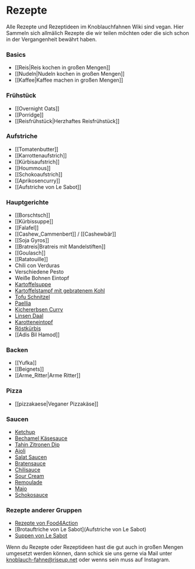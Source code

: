 # Rezepte

Alle Rezepte und Rezeptideen im Knoblauchfahnen Wiki sind vegan. Hier Sammeln sich allmälich Rezepte die wir teilen möchten oder die sich schon in der Vergangenheit bewährt haben.

<!--- ![](images/KF_Kelle.png) --->

### Basics

* [[Reis|Reis kochen in großen Mengen]]
* [[Nudeln|Nudeln kochen in großen Mengen]]
* [[Kaffee|Kaffee machen in großen Mengen]] 

### Frühstück

* [[Overnight Oats]]
* [[Porridge]]
* [[Reisfrühstück|Herzhaftes Reisfrühstück]]

### Aufstriche

* [[Tomatenbutter]]
* [[Karrottenaufstrich]]
* [[Kürbisaufstrich]]
* [[Hoummous]]
* [[Schokoaufstrich]]
* [[Aprikosencurry]]
* [[Aufstriche von Le Sabot]]

### Hauptgerichte

* [[Borschtsch]]
* [[Kürbissuppe]]
* [[Falafel]]
* [[Cashew_Cammenbert]] / [[Cashewbär]]
* [[Soja Gyros]]
* [[Bratreis|Bratreis mit Mandelstiften]]
* [[Goulasch]]
* [[Ratatouille]]
* Chili con Verduras
* Verschiedene Pesto
* Weiße Bohnen Eintopf
* [Kartoffelsuppe]()
* [Kartoffelstampf mit gebratenem Kohl]()
* [Tofu Schnitzel]()
* [Paellia]()
* [Kichererbsen Curry]()
* [Linsen Daal]()
* [Karotteneintopf]()
* [Röstkürbis]()
* [[Adis Bil Hamod]]

### Backen

* [[Yufka]]
* [[Beignets]]
* [[Arme_Ritter|Arme Ritter]]

### Pizza

* [[pizzakaese|Veganer Pizzakäse]]

### Saucen

* [Ketchup]()
* [Bechamel Käsesauce]()
* [Tahin Zitronen Dip]()
* [Ajoli]()
* [Salat Saucen]()
* [Bratensauce]()
* [Chilisauce]()
* [Sour Cream]()
* [Remoulade]()
* [Majo]()
* [Schokosauce]()

### Rezepte anderer Gruppen

* [Rezepte von Food4Action](https://food4action.noblogs.org/rezepte/)
* [Brotauftriche von Le Sabot](Aufstriche von Le Sabot)
* [Suppen von Le Sabot](https://lesabot.org/?page_id=180)

Wenn du Rezepte oder Rezeptideen hast die gut auch in großen Mengen umgesetzt werden können, dann schick sie uns gerne via Mail unter <knoblauch-fahne@riseup.net> oder wenns sein muss auf Instagram.
